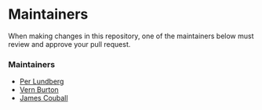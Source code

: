 <!--
# @markup markdown
# @title Maintainers
-->

# Maintainers

When making changes in this repository, one of the maintainers below must review and approve your pull request.

### Maintainers

* [Per Lundberg](https://github.com/perlun)
* [Vern Burton](https://github.com/tarcinil)
* [James Couball](https://github.com/jcouball)